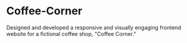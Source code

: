 # Coffee-Corner
Designed and developed a responsive and visually engaging frontend website for a fictional coffee shop, "Coffee Corner."
